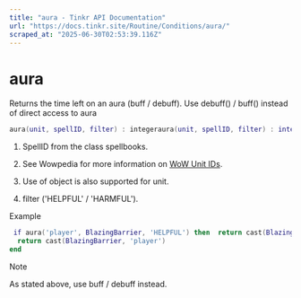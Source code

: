 ```yaml
---
title: "aura - Tinkr API Documentation"
url: "https://docs.tinkr.site/Routine/Conditions/aura/"
scraped_at: "2025-06-30T02:53:39.116Z"
---
```


# aura

Returns the time left on an aura (buff / debuff). Use debuff() / buff() instead of direct access to aura

```lua
aura(unit, spellID, filter) : integeraura(unit, spellID, filter) : integer
```

1.  SpellID from the class spellbooks.
    
2.  See Wowpedia for more information on [WoW Unit IDs](https://wowpedia.fandom.com/wiki/UnitId).
    
3.  Use of object is also supported for unit.
    
4.  filter ('HELPFUL' / 'HARMFUL').
    

Example

```lua
 if aura('player', BlazingBarrier, 'HELPFUL') then  return cast(BlazingBarrier, 'player') endif aura('player', BlazingBarrier, 'HELPFUL') then
  return cast(BlazingBarrier, 'player') 
end
```

Note

As stated above, use buff / debuff instead.